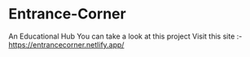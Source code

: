 # Entrance-Corner
An Educational Hub
You can take a look at this project
Visit this site :- https://entrancecorner.netlify.app/